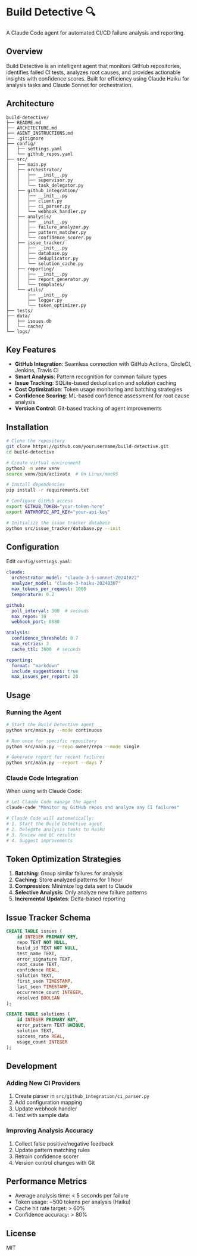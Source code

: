 # Build Detective 🔍

A Claude Code agent for automated CI/CD failure analysis and reporting.

## Overview

Build Detective is an intelligent agent that monitors GitHub repositories, identifies failed CI tests, analyzes root causes, and provides actionable insights with confidence scores. Built for efficiency using Claude Haiku for analysis tasks and Claude Sonnet for orchestration.

## Architecture

```
build-detective/
├── README.md
├── ARCHITECTURE.md
├── AGENT_INSTRUCTIONS.md
├── .gitignore
├── config/
│   ├── settings.yaml
│   └── github_repos.yaml
├── src/
│   ├── main.py
│   ├── orchestrator/
│   │   ├── __init__.py
│   │   ├── supervisor.py
│   │   └── task_delegator.py
│   ├── github_integration/
│   │   ├── __init__.py
│   │   ├── client.py
│   │   ├── ci_parser.py
│   │   └── webhook_handler.py
│   ├── analysis/
│   │   ├── __init__.py
│   │   ├── failure_analyzer.py
│   │   ├── pattern_matcher.py
│   │   └── confidence_scorer.py
│   ├── issue_tracker/
│   │   ├── __init__.py
│   │   ├── database.py
│   │   ├── deduplicator.py
│   │   └── solution_cache.py
│   ├── reporting/
│   │   ├── __init__.py
│   │   ├── report_generator.py
│   │   └── templates/
│   └── utils/
│       ├── __init__.py
│       ├── logger.py
│       └── token_optimizer.py
├── tests/
├── data/
│   ├── issues.db
│   └── cache/
└── logs/
```

## Key Features

- **GitHub Integration**: Seamless connection with GitHub Actions, CircleCI, Jenkins, Travis CI
- **Smart Analysis**: Pattern recognition for common failure types
- **Issue Tracking**: SQLite-based deduplication and solution caching
- **Cost Optimization**: Token usage monitoring and batching strategies
- **Confidence Scoring**: ML-based confidence assessment for root cause analysis
- **Version Control**: Git-based tracking of agent improvements

## Installation

```bash
# Clone the repository
git clone https://github.com/yourusername/build-detective.git
cd build-detective

# Create virtual environment
python3 -m venv venv
source venv/bin/activate  # On Linux/macOS

# Install dependencies
pip install -r requirements.txt

# Configure GitHub access
export GITHUB_TOKEN="your-token-here"
export ANTHROPIC_API_KEY="your-api-key"

# Initialize the issue tracker database
python src/issue_tracker/database.py --init
```

## Configuration

Edit `config/settings.yaml`:

```yaml
claude:
  orchestrator_model: "claude-3-5-sonnet-20241022"
  analyzer_model: "claude-3-haiku-20240307"
  max_tokens_per_request: 1000
  temperature: 0.2

github:
  poll_interval: 300  # seconds
  max_repos: 10
  webhook_port: 8080

analysis:
  confidence_threshold: 0.7
  max_retries: 3
  cache_ttl: 3600  # seconds

reporting:
  format: "markdown"
  include_suggestions: true
  max_issues_per_report: 20
```

## Usage

### Running the Agent

```bash
# Start the Build Detective agent
python src/main.py --mode continuous

# Run once for specific repository
python src/main.py --repo owner/repo --mode single

# Generate report for recent failures
python src/main.py --report --days 7
```

### Claude Code Integration

When using with Claude Code:

```bash
# Let Claude Code manage the agent
claude-code "Monitor my GitHub repos and analyze any CI failures"

# Claude Code will automatically:
# 1. Start the Build Detective agent
# 2. Delegate analysis tasks to Haiku
# 3. Review and QC results
# 4. Suggest improvements
```

## Token Optimization Strategies

1. **Batching**: Group similar failures for analysis
2. **Caching**: Store analyzed patterns for 1 hour
3. **Compression**: Minimize log data sent to Claude
4. **Selective Analysis**: Only analyze new failure patterns
5. **Incremental Updates**: Delta-based reporting

## Issue Tracker Schema

```sql
CREATE TABLE issues (
    id INTEGER PRIMARY KEY,
    repo TEXT NOT NULL,
    build_id TEXT NOT NULL,
    test_name TEXT,
    error_signature TEXT,
    root_cause TEXT,
    confidence REAL,
    solution TEXT,
    first_seen TIMESTAMP,
    last_seen TIMESTAMP,
    occurrence_count INTEGER,
    resolved BOOLEAN
);

CREATE TABLE solutions (
    id INTEGER PRIMARY KEY,
    error_pattern TEXT UNIQUE,
    solution TEXT,
    success_rate REAL,
    usage_count INTEGER
);
```

## Development

### Adding New CI Providers

1. Create parser in `src/github_integration/ci_parser.py`
2. Add configuration mapping
3. Update webhook handler
4. Test with sample data

### Improving Analysis Accuracy

1. Collect false positive/negative feedback
2. Update pattern matching rules
3. Retrain confidence scorer
4. Version control changes with Git

## Performance Metrics

- Average analysis time: < 5 seconds per failure
- Token usage: ~500 tokens per analysis (Haiku)
- Cache hit rate target: > 60%
- Confidence accuracy: > 80%

## License

MIT
